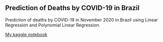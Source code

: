 ## Prediction of Deaths by COVID-19 in Brazil

Prediction of deaths by COVID-19 in November 2020 in Brazil using Linear Regression and Polynomial Linear Regression. 

[My kaggle notebook](https://www.kaggle.com/marianaalm/covid-predict-br)
